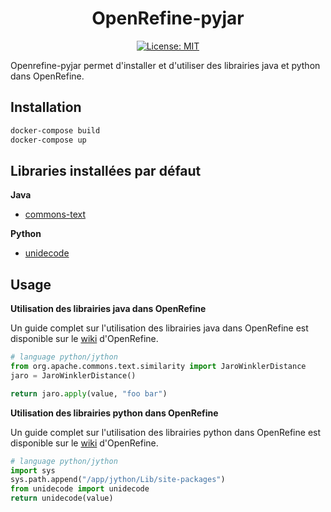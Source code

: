 <div align="center">

# OpenRefine-pyjar

[![License: MIT](https://img.shields.io/badge/License-MIT-yellow.svg)](https://opensource.org/licenses/MIT)

</div>

Openrefine-pyjar permet d'installer et d'utiliser des librairies java et python dans OpenRefine.

## Installation

```sh
docker-compose build
docker-compose up
```
## Libraries installées par défaut

**Java**

* [commons-text](https://commons.apache.org/proper/commons-text/javadocs/api-release/index.html)

**Python**

* [unidecode](https://pypi.org/project/Unidecode/)

## Usage

__Utilisation des librairies java dans OpenRefine__

Un guide complet sur l'utilisation des librairies java dans OpenRefine est disponible sur le [wiki](https://github.com/OpenRefine/OpenRefine/wiki/Jython#tutorial---working-with-phone-numbers-using-java-libraries-inside-python) d'OpenRefine.

```py
# language python/jython
from org.apache.commons.text.similarity import JaroWinklerDistance
jaro = JaroWinklerDistance()

return jaro.apply(value, "foo bar")
```

__Utilisation des librairies python dans OpenRefine__

Un guide complet sur l'utilisation des librairies python dans OpenRefine est disponible sur le [wiki](https://github.com/OpenRefine/OpenRefine/wiki/Extending-Jython-with-pypi-modules) d'OpenRefine.

```py
# language python/jython
import sys
sys.path.append("/app/jython/Lib/site-packages")
from unidecode import unidecode
return unidecode(value)
```

